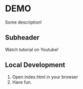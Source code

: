# DEMO

Some description!

## Subheader

Watch tutorial on Youtube!

## Local Development

1. Open index.html in your browser
2. Have fun.